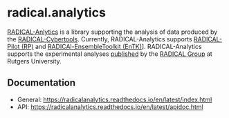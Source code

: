 # radical.analytics

[RADICAL-Anlytics](https://github.com/radical-cybertools/radical.analytics) is a library supporting the analysis of data produced by the [RADICAL-Cybertools](https://radical-cybertools.github.io/). Currently, RADICAL-Analytics supports [RADICAL-Pilot (RP)](https://github.com/radical-cybertools/radical.pilot) and [RADICAl-EnsembleToolkit (EnTK)](https://github.com/radical-cybertools/radical.entk)]. RADICAL-Analytics supports the experimental analyses [published](http://radical.rutgers.edu/publications/) by the [RADICAL Group](http://radical.rutgers.edu/) at Rutgers University.

## Documentation
* General: https://radicalanalytics.readthedocs.io/en/latest/index.html
* API: https://radicalanalytics.readthedocs.io/en/latest/apidoc.html
